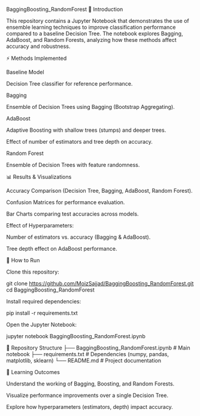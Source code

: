 BaggingBoosting_RandomForest
📌 Introduction

This repository contains a Jupyter Notebook that demonstrates the use of ensemble learning techniques to improve classification performance compared to a baseline Decision Tree. The notebook explores Bagging, AdaBoost, and Random Forests, analyzing how these methods affect accuracy and robustness.

⚡ Methods Implemented

Baseline Model

Decision Tree classifier for reference performance.

Bagging

Ensemble of Decision Trees using Bagging (Bootstrap Aggregating).

AdaBoost

Adaptive Boosting with shallow trees (stumps) and deeper trees.

Effect of number of estimators and tree depth on accuracy.

Random Forest

Ensemble of Decision Trees with feature randomness.

📊 Results & Visualizations

Accuracy Comparison (Decision Tree, Bagging, AdaBoost, Random Forest).

Confusion Matrices for performance evaluation.

Bar Charts comparing test accuracies across models.

Effect of Hyperparameters:

Number of estimators vs. accuracy (Bagging & AdaBoost).

Tree depth effect on AdaBoost performance.

🚀 How to Run

Clone this repository:

git clone https://github.com/MoizSajjad/BaggingBoosting_RandomForest.git
cd BaggingBoosting_RandomForest


Install required dependencies:

pip install -r requirements.txt


Open the Jupyter Notebook:

jupyter notebook BaggingBoosting_RandomForest.ipynb

📂 Repository Structure
├── BaggingBoosting_RandomForest.ipynb   # Main notebook
├── requirements.txt                     # Dependencies (numpy, pandas, matplotlib, sklearn)
└── README.md                            # Project documentation

🎯 Learning Outcomes

Understand the working of Bagging, Boosting, and Random Forests.

Visualize performance improvements over a single Decision Tree.

Explore how hyperparameters (estimators, depth) impact accuracy.
